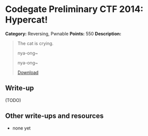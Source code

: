 # Codegate Preliminary CTF 2014: Hypercat!

**Category:** Reversing, Pwnable
**Points:** 550
**Description:**

> The cat is crying.
>
> nya-ong~
>
> nya-ong~
>
> [Download](hypercat)

## Write-up

(TODO)

## Other write-ups and resources

* none yet
